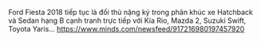 Ford Fiesta 2018 tiếp tục là đối thủ nặng ký trong phân khúc xe Hatchback và Sedan hạng B cạnh tranh trực tiếp với Kia Rio, Mazda 2, Suzuki Swift, Toyota Yaris…
https://www.minds.com/newsfeed/917216980197457920
